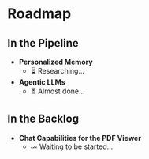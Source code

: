 # Roadmap

## In the Pipeline
- **Personalized Memory**
    - ⏳ Researching...
- **Agentic LLMs**
    - ⏳ Almost done...

## In the Backlog
- **Chat Capabilities for the PDF Viewer**
    - 💤 Waiting to be started...
